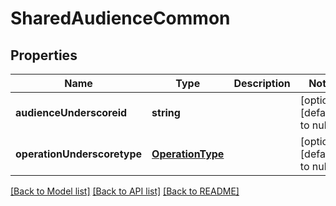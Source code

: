 # SharedAudienceCommon

## Properties
Name | Type | Description | Notes
------------ | ------------- | ------------- | -------------
**audienceUnderscoreid** | **string** |  | [optional] [default to null]
**operationUnderscoretype** | [**OperationType**](OperationType.md) |  | [optional] [default to null]

[[Back to Model list]](../README.md#documentation-for-models) [[Back to API list]](../README.md#documentation-for-api-endpoints) [[Back to README]](../README.md)


